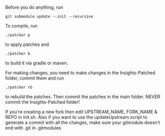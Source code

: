 Before you do anything, run
```
git submodule update --init --recursive
```

To compile, run
```
./patcher p
```
to apply patches and
```
./patcher b
```
to build it via gradle or maven.

For making changes, you need to make changes in the Insights-Patched folder, commit them and run
```
./patcher rb
```
to rebuild the patches. Then commit the patches in the main folder. NEVER commit the Insights-Patched folder!

If you're creating a new fork then edit UPSTREAM_NAME, FORK_NAME & REPO in init.sh. Also if you want to use the updateUpstream script to generate a commit with all the changes, make sure your gitmodule doesn't end with .git in .gitmodules
